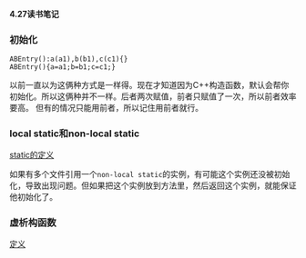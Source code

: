 #### 4.27读书笔记
### 初始化
    ABEntry():a(a1),b(b1),c(c1){}
    ABEntry(){a=a1;b=b1;c=c1;}
以前一直以为这俩种方式是一样得。现在才知道因为C++构造函数，默认会帮你初始化。所以这俩种并不一样。后者两次赋值，前者只赋值了一次，所以前者效率要高。
但有的情况只能用前者，所以记住用前者就行。

### local static和non-local static
[static的定义](https://github.com/bloodycoder/bookCollection/blob/master/notes/elements/static.md)

如果有多个文件引用一个`non-local static`的实例，有可能这个实例还没被初始化，导致出现问题。但如果把这个实例放到方法里，然后返回这个实例，就能保证他初始化了。

### 虚析构函数

[定义](https://github.com/bloodycoder/bookCollection/blob/master/notes/elements/%E8%99%9A%E5%87%BD%E6%95%B0.md)




